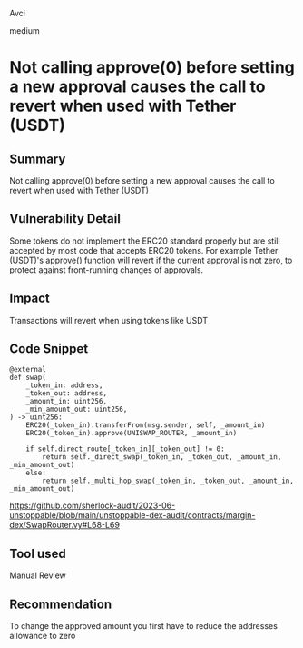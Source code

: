 Avci

medium

# Not calling approve(0) before setting a new approval causes the call to revert when used with Tether (USDT)

## Summary
 Not calling approve(0) before setting a new approval causes the call to revert when used with Tether (USDT)
## Vulnerability Detail
Some tokens do not implement the ERC20 standard properly but are still accepted by most code that accepts ERC20 tokens. For example Tether (USDT)'s approve() function will revert if the current approval is not zero, to protect against front-running changes of approvals.


## Impact
Transactions will revert when using tokens like USDT

## Code Snippet
```vyper
@external
def swap(
    _token_in: address,
    _token_out: address,
    _amount_in: uint256,
    _min_amount_out: uint256,
) -> uint256:
    ERC20(_token_in).transferFrom(msg.sender, self, _amount_in)
    ERC20(_token_in).approve(UNISWAP_ROUTER, _amount_in)

    if self.direct_route[_token_in][_token_out] != 0:
        return self._direct_swap(_token_in, _token_out, _amount_in, _min_amount_out)
    else:
        return self._multi_hop_swap(_token_in, _token_out, _amount_in, _min_amount_out)

```
https://github.com/sherlock-audit/2023-06-unstoppable/blob/main/unstoppable-dex-audit/contracts/margin-dex/SwapRouter.vy#L68-L69
## Tool used

Manual Review

## Recommendation
To change the approved amount you first have to reduce the addresses allowance to zero
